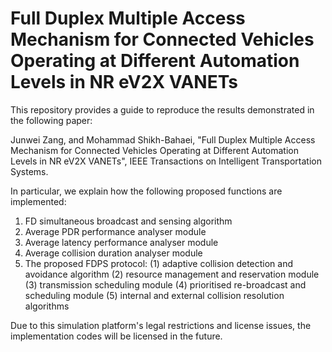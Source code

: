# Full Duplex Multiple Access Mechanism for Connected Vehicles Operating at Different Automation Levels in NR eV2X VANETs

This repository provides a guide to reproduce the results demonstrated in the following paper:

Junwei Zang, and Mohammad Shikh-Bahaei, 
"Full Duplex Multiple Access Mechanism for Connected Vehicles Operating at Different Automation Levels in NR eV2X VANETs", 
IEEE Transactions on Intelligent Transportation Systems.

In particular, we explain how the following proposed functions are implemented:

1. FD simultaneous broadcast and sensing algorithm
2. Average PDR performance analyser module
3. Average latency performance analyser module
4. Average collision duration analyser module
5. The proposed FDPS protocol:
    (1) adaptive collision detection and avoidance algorithm
    (2) resource management and reservation module
    (3) transmission scheduling module
    (4) prioritised re-broadcast and scheduling module
    (5) internal and external collision resolution algorithms

Due to this simulation platform's legal restrictions and license issues, the implementation codes will be licensed in the future.
